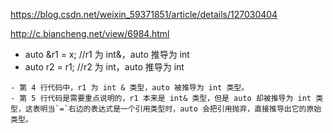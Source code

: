 https://blog.csdn.net/weixin_59371851/article/details/127030404




http://c.biancheng.net/view/6984.html
- auto &r1  = x;   //r1 为 int&，auto 推导为 int
- auto r2 = r1;    //r2 为  int，auto 推导为 int
```
- 第 4 行代码中，r1 为 int & 类型，auto 被推导为 int 类型。
- 第 5 行代码是需要重点说明的，r1 本来是 int& 类型，但是 auto 却被推导为 int 类型，这表明当`=`右边的表达式是一个引用类型时，auto 会把引用抛弃，直接推导出它的原始类型。
```

